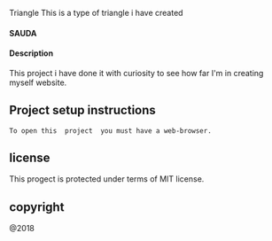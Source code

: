 Triangle
This is a type of triangle i have  created
   #### SAUDA
   
   #### Description

   This project i have done it with  curiosity  to see how far I'm in creating myself website.
   ## Project setup instructions

    To open this  project  you must have a web-browser.
   
   

   ## license 
   This progect is protected  under terms of MIT license.

   ## copyright
   @2018